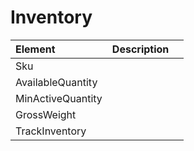 # Inventory



| Element | Description |  |
| :--- | :--- | :--- |
| Sku |  |  |
| AvailableQuantity |  |  |
| MinActiveQuantity |  |  |
| GrossWeight |  |  |
| TrackInventory |  |  |

